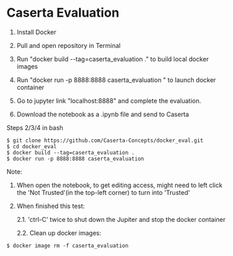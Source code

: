 # Caserta Evaluation

1. Install Docker

2. Pull and open repository in Terminal
3. Run "docker build --tag=caserta_evaluation ." to build local docker images
4. Run "docker run -p 8888:8888 caserta_evaluation " to launch docker container
5. Go to jupyter link "localhost:8888" and complete the evaluation. 
6. Download the notebook as a .ipynb file and send to Caserta

Steps 2/3/4 in bash
```
$ git clone https://github.com/Caserta-Concepts/docker_eval.git
$ cd docker_eval
$ docker build --tag=caserta_evaluation .
$ docker run -p 8888:8888 caserta_evaluation 
```
Note: 

1. When open the notebook, to get editing access, might need to left click the 'Not Trusted'(in the top-left corner) to turn into 'Trusted'
2. When finished this test:

      2.1. 'ctrl-C' twice to shut down the Jupiter and stop the docker container

      2.2. Clean up docker images:
```buildoutcfg
$ docker image rm -f caserta_evaluation
```